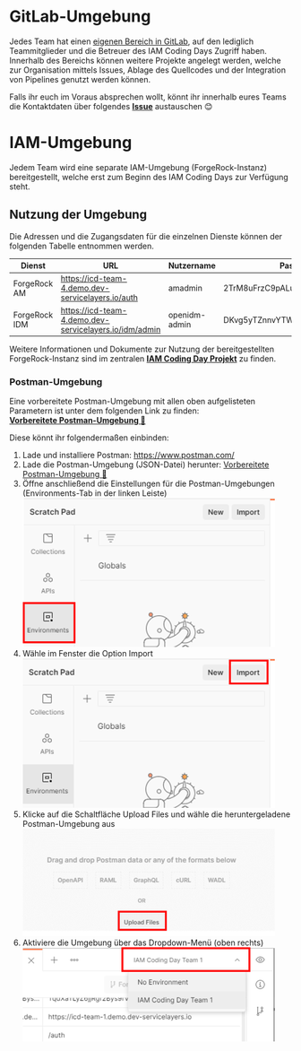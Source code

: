 # GitLab-Umgebung
Jedes Team hat einen [eigenen Bereich in GitLab](https://gitlab.com/iamcodingday/team-4), auf den lediglich Teammitglieder und die Betreuer des IAM Coding Days Zugriff haben. Innerhalb des Bereichs können weitere Projekte angelegt werden, welche zur Organisation mittels Issues, Ablage des Quellcodes und der Integration von Pipelines genutzt werden können.

Falls ihr euch im Voraus absprechen wollt, könnt ihr innerhalb eures Teams die Kontaktdaten über folgendes [**Issue**](https://gitlab.com/iamcodingday/team-4/environment/-/issues/1) austauschen :blush:


# IAM-Umgebung
Jedem Team wird eine separate IAM-Umgebung (ForgeRock-Instanz) bereitgestellt, welche erst zum Beginn des IAM Coding Days zur Verfügung steht.

## Nutzung der Umgebung
Die Adressen und die Zugangsdaten für die einzelnen Dienste können der folgenden Tabelle entnommen werden. 

| Dienst  | URL                                         | Nutzername    | Password                          |
| ------- | ------------------------------------------- | ------------- | --------------------------------- |
| ForgeRock AM | https://icd-team-4.demo.dev-servicelayers.io/auth   | amadmin       | 2TrM8uFrzC9pALup4GCKE5Lhybn7tj    |
| ForgeRock IDM | https://icd-team-4.demo.dev-servicelayers.io/idm/admin | openidm-admin | DKvg5yTZnnvYTW6f45y9EdKE7Wd5Ha |

Weitere Informationen und Dokumente zur Nutzung der bereitgestellten ForgeRock-Instanz sind im zentralen [**IAM Coding Day Projekt**](https://gitlab.com/iamcodingday/iam-coding-day-2021) zu finden. 

### Postman-Umgebung
Eine vorbereitete Postman-Umgebung mit allen oben aufgelisteten Parametern ist unter dem folgenden Link zu finden:  
**[Vorbereitete Postman-Umgebung :notebook_with_decorative_cover:](./iam_coding_day_team_4.postman_environment.json)**

Diese könnt ihr folgendermaßen einbinden:
1. Lade und installiere Postman: https://www.postman.com/  
2. Lade die Postman-Umgebung (JSON-Datei) herunter: [Vorbereitete Postman-Umgebung :notebook_with_decorative_cover:](iam_coding_day_team_4.postman_environment.json)  
3. Öffne anschließend die Einstellungen für die Postman-Umgebungen (Environments-Tab in der linken Leiste)  
![image.png](img/postman-env-1.png)  
4. Wähle im Fenster die Option Import  
![image.png](img/postman-env-2.png)
5. Klicke auf die Schaltfläche Upload Files und wähle die heruntergeladene Postman-Umgebung aus  
![image.png](img/postman-env-3.png)
6. Aktiviere die Umgebung über das Dropdown-Menü (oben rechts)  
![image.png](img/postman-env-4.png)
